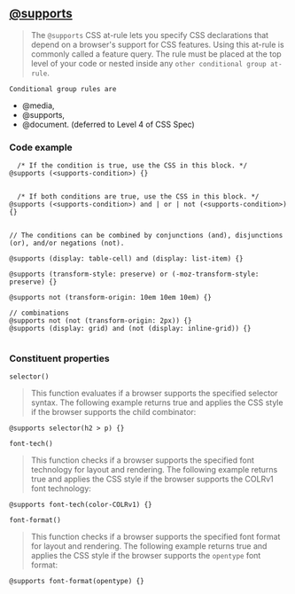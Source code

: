 ## [@supports](https://developer.mozilla.org/en-US/docs/Web/CSS/@supports)

> The `@supports` CSS at-rule lets you specify CSS declarations that depend on a browser's support for CSS features. Using this at-rule is commonly called a feature query. The rule must be placed at the top level of your code or nested inside any `other conditional group at-rule`.

`Conditional group rules are`
* @media,
* @supports,
* @document. (deferred to Level 4 of CSS Spec)


### Code example

```
  /* If the condition is true, use the CSS in this block. */
@supports (<supports-condition>) {}


  /* If both conditions are true, use the CSS in this block. */
@supports (<supports-condition>) and | or | not (<supports-condition>) {}


// The conditions can be combined by conjunctions (and), disjunctions (or), and/or negations (not).

@supports (display: table-cell) and (display: list-item) {}

@supports (transform-style: preserve) or (-moz-transform-style: preserve) {}

@supports not (transform-origin: 10em 10em 10em) {}

// combinations
@supports not (not (transform-origin: 2px)) {}
@supports (display: grid) and (not (display: inline-grid)) {}


```

### Constituent properties

`selector()`
> This function evaluates if a browser supports the specified selector syntax. The following example returns true and applies the CSS style if the browser supports the child combinator:

```
@supports selector(h2 > p) {}

```

`font-tech()`
> This function checks if a browser supports the specified font technology for layout and rendering. The following example returns true and applies the CSS style if the browser supports the COLRv1 font technology:

```
@supports font-tech(color-COLRv1) {}

```

`font-format()`
> This function checks if a browser supports the specified font format for layout and rendering. The following example returns true and applies the CSS style if the browser supports the `opentype` font format:

```
@supports font-format(opentype) {}
```